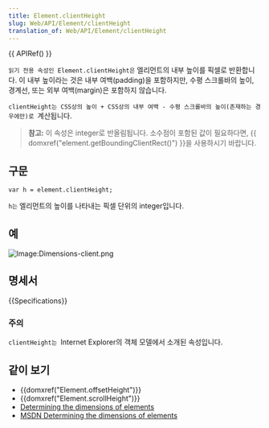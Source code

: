 ```yaml
---
title: Element.clientHeight
slug: Web/API/Element/clientHeight
translation_of: Web/API/Element/clientHeight
---
```

{{ APIRef() }}

`읽기 전용 속성인 Element.clientHeight은` 엘리먼트의 내부 높이를 픽셀로 반환합니다. 이 내부 높이라는 것은 내부 여백(padding)을 포함하지만, 수평 스크롤바의 높이, 경계선, 또는 외부 여백(margin)은 포함하지 않습니다.

`clientHeight는 CSS상의 높이 + CSS상의 내부 여백 - 수평 스크롤바의 높이(존재하는 경우에만)로 `계산됩니다.

> **참고:** 이 속성은 integer로 반올림됩니다. 소수점이 포함된 값이 필요하다면, {{ domxref("element.getBoundingClientRect()") }}을 사용하시기 바랍니다.

## 구문

    var h = element.clientHeight;

`h는` 엘리먼트의 높이를 나타내는 픽셀 단위의 integer입니다.

## 예

![Image:Dimensions-client.png](https://developer.mozilla.org/@api/deki/files/185/=Dimensions-client.png)

## 명세서

{{Specifications}}

### 주의

`clientHeight는 `Internet Explorer의 객체 모델에서 소개된 속성입니다.

## 같이 보기

- {{domxref("Element.offsetHeight")}}
- {{domxref("Element.scrollHeight")}}
- [Determining the dimensions of elements](/ko/docs/Determining_the_dimensions_of_elements)
- [MSDN Determining the dimensions of elements](/ko/docs/Determining_the_dimensions_of_elements)
